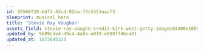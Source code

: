```yaml
---
id: 95560f28-bdf3-43cd-92ba-73c5353aacf3
blueprint: musical_hero
title: 'Stevie Ray Vaughan'
assets_field: stevie-ray-vaughn-credit-kirk-west-getty-images@1400x1050.jpg
updated_by: 9689cde4-d9c4-4a0a-a0f0-e088ff46ca01
updated_at: 1672645323
---
```

